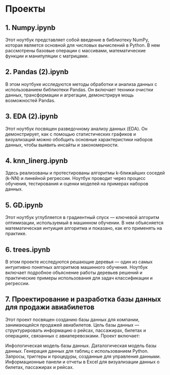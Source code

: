 # Проекты 


## 1. Numpy.ipynb
Этот ноутбук представляет собой введение в библиотеку NumPy, которая является основной для числовых вычислений в Python. В нем рассмотрены базовые операции с массивами, математические функции и манипуляции с матрицами.

## 2. Pandas (2).ipynb
В этом ноутбуке исследуются методы обработки и анализа данных с использованием библиотеки Pandas. Он включает техники очистки данных, трансформации и агрегации, демонстрируя мощь возможностей Pandas.

## 3. EDA (2).ipynb
Этот ноутбук посвящен разведочному анализу данных (EDA). Он демонстрирует, как с помощью статистических графиков и визуализаций можно обобщить основные характеристики наборов данных, чтобы выявить инсайты и закономерности.

## 4. knn_linerg.ipynb
Здесь реализованы и протестированы алгоритмы k-ближайших соседей (k-NN) и линейной регрессии. Ноутбук проводит через процесс обучения, тестирования и оценки моделей на примерах наборов данных.

## 5. GD.ipynb
Этот ноутбук углубляется в градиентный спуск — ключевой алгоритм оптимизации, используемый в машинном обучении. В нем объясняется математическая интуиция алгоритма и показано, как его применять на практике.

## 6. trees.ipynb
В этом проекте исследуются решающие деревья — один из самых интуитивно понятных алгоритмов машинного обучения. Ноутбук включает подробное объяснение работы деревьев решений и практические примеры использования для задач классификации и регрессии.

## 7. Проектирование и разработка базы данных для продажи авиабилетов
Этот проект посвящен созданию базы данных для компании, занимающейся продажей авиабилетов. Цель базы данных — структурировать информацию о рейсах, пассажирах, билетах и операциях, связанных с авиаперевозками. Проект включает:

   Инфологическая модель базы данных.
   Даталогическая модель базы данных.
   Генерация данных для таблиц с использованием Python.
   Запросы, триггеры и процедуры, созданные для управления данными.
   Информационные панели и отчеты в Excel для визуализации данных о билетах, пассажирах и рейсах.

